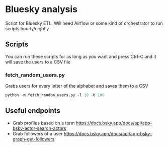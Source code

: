 # Bluesky analysis

Script for Bluesky ETL. Will need Airflow or some kind of orchestrator to run scripts hourly/nightly

## Scripts

You can run these scripts for as long as you want and press Ctrl-C and it will save the users to a CSV file

### fetch_random_users.py

Grabs users for every letter of the alphabet and saves them to a CSV

```py
python -m fetch_random_users.py -l 10 -b 100

```

## Useful endpoints

- Grab profiles based on a term https://docs.bsky.app/docs/api/app-bsky-actor-search-actors
- Grab followers of a user https://docs.bsky.app/docs/api/app-bsky-graph-get-followers
